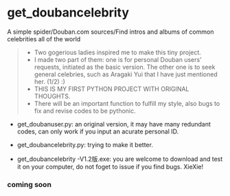 # get_doubancelebrity
A simple spider/Douban.com sources/Find intros and albums of common celebrities all of the world

> - Two gogerious ladies inspired me to make this tiny project.
> - I made two part of them: one is for personal Douban users' requests, initiated as the basic version. The other one is to seek general celebries, such as Aragaki Yui that I have just mentioned her. (1/2) :)
>- THIS IS MY FIRST PYTHON PROJECT WITH ORIGINAL THOUGHTS.
> -  There will be an important function to fulfill my <Data Analyst> style, also bugs to fix and revise codes to be pythonic.



- get_doubanuser.py: an original version, it may have many redundant codes, can only work if you input an acurate personal ID.

- get_doubancelebrity.py: trying to make it better.

- get_doubancelebrity -V1.2版.exe: you are welcome to download and test it on your computer, do not foget to issue if you find bugs. XieXie!




 ### coming soon
